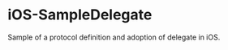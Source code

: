 iOS-SampleDelegate
==================

Sample of a protocol definition and adoption of delegate in iOS.
